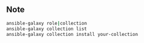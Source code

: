 ## Note 

```bash 
ansible-galaxy role|collection
ansible-galaxy collection list
ansible-galaxy collection install your-collection
```